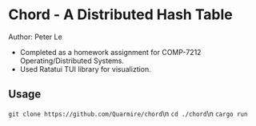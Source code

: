 # Chord - A Distributed Hash Table
Author: Peter Le
- Completed as a homework assignment for COMP-7212 Operating/Distributed Systems.
- Used Ratatui TUI library for visualiztion.

## Usage
```git clone https://github.com/Quarmire/chord```\n
```cd ./chord```\n
```cargo run```
